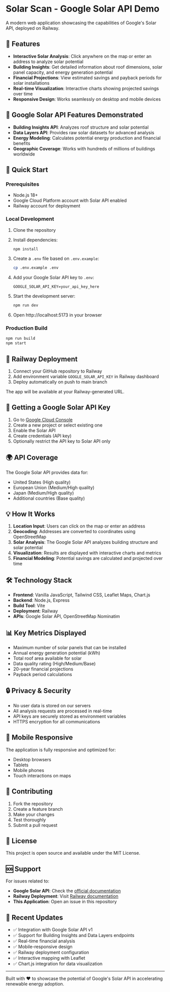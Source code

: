 # Solar Scan - Google Solar API Demo

A modern web application showcasing the capabilities of Google's Solar API, deployed on Railway.

## 🌟 Features

- **Interactive Solar Analysis**: Click anywhere on the map or enter an address to analyze solar potential
- **Building Insights**: Get detailed information about roof dimensions, solar panel capacity, and energy generation potential
- **Financial Projections**: View estimated savings and payback periods for solar installations
- **Real-time Visualization**: Interactive charts showing projected savings over time
- **Responsive Design**: Works seamlessly on desktop and mobile devices

## 🔧 Google Solar API Features Demonstrated

- **Building Insights API**: Analyzes roof structure and solar potential
- **Data Layers API**: Provides raw solar datasets for advanced analysis
- **Energy Modeling**: Calculates potential energy production and financial benefits
- **Geographic Coverage**: Works with hundreds of millions of buildings worldwide

## 🚀 Quick Start

### Prerequisites

- Node.js 18+ 
- Google Cloud Platform account with Solar API enabled
- Railway account for deployment

### Local Development

1. Clone the repository
2. Install dependencies:
   ```bash
   npm install
   ```

3. Create a `.env` file based on `.env.example`:
   ```bash
   cp .env.example .env
   ```

4. Add your Google Solar API key to `.env`:
   ```
   GOOGLE_SOLAR_API_KEY=your_api_key_here
   ```

5. Start the development server:
   ```bash
   npm run dev
   ```

6. Open http://localhost:5173 in your browser

### Production Build

```bash
npm run build
npm start
```

## 🚂 Railway Deployment

1. Connect your GitHub repository to Railway
2. Add environment variable `GOOGLE_SOLAR_API_KEY` in Railway dashboard
3. Deploy automatically on push to main branch

The app will be available at your Railway-generated URL.

## 🔑 Getting a Google Solar API Key

1. Go to [Google Cloud Console](https://console.cloud.google.com/)
2. Create a new project or select existing one
3. Enable the Solar API
4. Create credentials (API key)
5. Optionally restrict the API key to Solar API only

## 🌍 API Coverage

The Google Solar API provides data for:
- United States (High quality)
- European Union (Medium/High quality)  
- Japan (Medium/High quality)
- Additional countries (Base quality)

## 💡 How It Works

1. **Location Input**: Users can click on the map or enter an address
2. **Geocoding**: Addresses are converted to coordinates using OpenStreetMap
3. **Solar Analysis**: The Google Solar API analyzes building structure and solar potential
4. **Visualization**: Results are displayed with interactive charts and metrics
5. **Financial Modeling**: Potential savings are calculated and projected over time

## 🛠️ Technology Stack

- **Frontend**: Vanilla JavaScript, Tailwind CSS, Leaflet Maps, Chart.js
- **Backend**: Node.js, Express
- **Build Tool**: Vite
- **Deployment**: Railway
- **APIs**: Google Solar API, OpenStreetMap Nominatim

## 📊 Key Metrics Displayed

- Maximum number of solar panels that can be installed
- Annual energy generation potential (kWh)
- Total roof area available for solar
- Data quality rating (High/Medium/Base)
- 20-year financial projections
- Payback period calculations

## 🔒 Privacy & Security

- No user data is stored on our servers
- All analysis requests are processed in real-time
- API keys are securely stored as environment variables
- HTTPS encryption for all communications

## 📱 Mobile Responsive

The application is fully responsive and optimized for:
- Desktop browsers
- Tablets  
- Mobile phones
- Touch interactions on maps

## 🤝 Contributing

1. Fork the repository
2. Create a feature branch
3. Make your changes
4. Test thoroughly
5. Submit a pull request

## 📄 License

This project is open source and available under the MIT License.

## 🆘 Support

For issues related to:
- **Google Solar API**: Check the [official documentation](https://developers.google.com/maps/documentation/solar)
- **Railway Deployment**: Visit [Railway documentation](https://docs.railway.app/)
- **This Application**: Open an issue in this repository

## 🔄 Recent Updates

- ✅ Integration with Google Solar API v1
- ✅ Support for Building Insights and Data Layers endpoints  
- ✅ Real-time financial analysis
- ✅ Mobile-responsive design
- ✅ Railway deployment configuration
- ✅ Interactive mapping with Leaflet
- ✅ Chart.js integration for data visualization

---

Built with ❤️ to showcase the potential of Google's Solar API in accelerating renewable energy adoption.